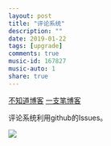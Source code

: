 ```yaml
---
layout: post
title: "评论系统"
description: ""
date: 2019-01-22
tags: [upgrade]
comments: true
music-id: 167827
music-auto: 1
share: true
---
```



[不知道博客](https://jacobpan3g.github.io/cn/2017/07/17/gitment-in-jekyll/)
[一支笔博客](https://yizibi.github.io/2018/09/26/Mac-%E4%B8%80%E6%AD%A5%E4%B8%80%E6%AD%A5%E6%95%99%E4%BD%A0%E5%9C%A8Jekyll%E5%8D%9A%E5%AE%A2%E6%B7%BB%E5%8A%A0%E8%AF%84%E8%AE%BA%E7%B3%BB%E7%BB%9F/)


评论系统利用github的Issues。

![](http://ww1.sinaimg.cn/large/0072BNKcly1fzfc0llpdwj30tr0dcjsc.jpg)
